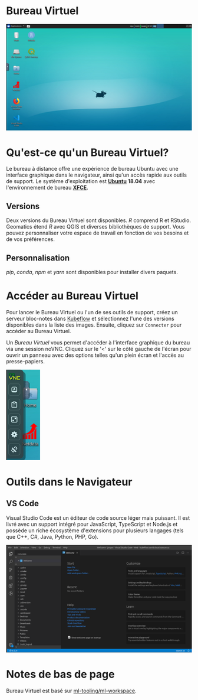 # Bureau Virtuel

![Bureau Virtuel](../images/rd_desktop.png)

# Qu'est-ce qu'un Bureau Virtuel?

Le bureau à distance offre une expérience de bureau Ubuntu avec une interface
graphique dans le navigateur, ainsi qu'un accès rapide aux outils de support. Le
système d'exploitation est [**Ubuntu**](https://ubuntu.com/about) **18.04** avec
l'environnement de bureau [**XFCE**](https://www.xfce.org/about).

## Versions

Deux versions du Bureau Virtuel sont disponibles. _R_ comprend R et RStudio.
Geomatics étend _R_ avec QGIS et diverses bibliothèques de support. Vous pouvez
personnaliser votre espace de travail en fonction de vos besoins et de vos
préférences.

## Personnalisation

_pip_, _conda_, _npm_ et _yarn_ sont disponibles pour installer divers paquets.

# Accéder au Bureau Virtuel

Pour lancer le Bureau Virtuel ou l'un de ses outils de support, créez un serveur
bloc-notes dans [Kubeflow](./Kubeflow.md) et sélectionnez l'une des versions
disponibles dans la liste des images. Ensuite, cliquez sur `Connecter` pour
accéder au Bureau Virtuel.

Un _Bureau Virtuel_ vous permet d'accéder à l'interface graphique du bureau via
une session noVNC. Cliquez sur le '<' sur le côté gauche de l'écran pour ouvrir
un panneau avec des options telles qu'un plein écran et l'accès au
presse-papiers.

![Panneau NoVNC](../images/rd_novnc_panel.png)

# Outils dans le Navigateur

## VS Code

Visual Studio Code est un éditeur de code source léger mais puissant. Il est
livré avec un support intégré pour JavaScript, TypeScript et Node.js et possède
un riche écosystème d'extensions pour plusieurs langages (tels que C++, C#,
Java, Python, PHP, Go).

![VS Code](../images/rd_vs_code.png)

# Notes de bas de page

Bureau Virtuel est basé sur
[ml-tooling/ml-workspace](https://github.com/ml-tooling/ml-workspace).
